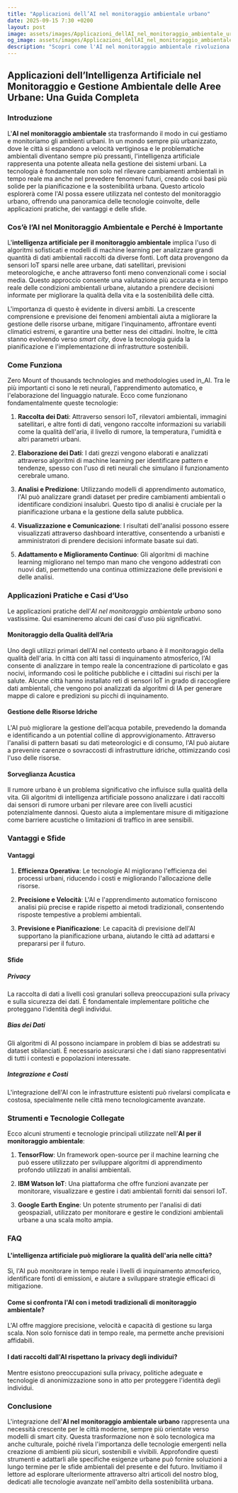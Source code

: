 ```yaml
---
title: "Applicazioni dell’AI nel monitoraggio ambientale urbano"
date: 2025-09-15 7:30 +0200
layout: post
image: assets/images/Applicazioni_dellAI_nel_monitoraggio_ambientale_urbano.jpg
og_image: assets/images/Applicazioni_dellAI_nel_monitoraggio_ambientale_urbano.jpg
description: "Scopri come l'AI nel monitoraggio ambientale rivoluziona le smart city, esplorando esempi pratici e sensori IoT per un ambiente urbano migliore."
---
```


## Applicazioni dell’Intelligenza Artificiale nel Monitoraggio e Gestione Ambientale delle Aree Urbane: Una Guida Completa

### Introduzione

L'**AI nel monitoraggio ambientale** sta trasformando il modo in cui gestiamo e monitoriamo gli ambienti urbani. In un mondo sempre più urbanizzato, dove le città si espandono a velocità vertiginosa e le problematiche ambientali diventano sempre più pressanti, l'intelligenza artificiale rappresenta una potente alleata nella gestione dei sistemi urbani. La tecnologia è fondamentale non solo nel rilevare cambiamenti ambientali in tempo reale ma anche nel prevedere fenomeni futuri, creando così basi più solide per la pianificazione e la sostenibilità urbana. Questo articolo esplorerà come l'AI possa essere utilizzata nel contesto del monitoraggio urbano, offrendo una panoramica delle tecnologie coinvolte, delle applicazioni pratiche, dei vantaggi e delle sfide.

### Cos’è l’AI nel Monitoraggio Ambientale e Perché è Importante

L'**intelligenza artificiale per il monitoraggio ambientale** implica l'uso di algoritmi sofisticati e modelli di machine learning per analizzare grandi quantità di dati ambientali raccolti da diverse fonti. Loft data provengono da sensori IoT sparsi nelle aree urbane, dati satellitari, previsioni meteorologiche, e anche attraverso fonti meno convenzionali come i social media. Questo approccio consente una valutazione più accurata e in tempo reale delle condizioni ambientali urbane, aiutando a prendere decisioni informate per migliorare la qualità della vita e la sostenibilità delle città.

L'importanza di questo è evidente in diversi ambiti. La crescente comprensione e previsione dei fenomeni ambientali aiuta a migliorare la gestione delle risorse urbane, mitigare l'inquinamento, affrontare eventi climatici estremi, e garantire una better ness dei cittadini. Inoltre, le città stanno evolvendo verso *smart city*, dove la tecnologia guida la pianificazione e l'implementazione di infrastrutture sostenibili.

### Come Funziona

Zero Mount of thousands technologies and methodologies used in_AI. Tra le più importanti ci sono le reti neurali, l'apprendimento automatico, e l'elaborazione del linguaggio naturale. Ecco come funzionano fondamentalmente queste tecnologie:

1. **Raccolta dei Dati**: Attraverso sensori IoT, rilevatori ambientali, immagini satellitari, e altre fonti di dati, vengono raccolte informazioni su variabili come la qualità dell'aria, il livello di rumore, la temperatura, l'umidità e altri parametri urbani.

2. **Elaborazione dei Dati**: I dati grezzi vengono elaborati e analizzati attraverso algoritmi di machine learning per identificare pattern e tendenze, spesso con l'uso di reti neurali che simulano il funzionamento cerebrale umano.

3. **Analisi e Predizione**: Utilizzando modelli di apprendimento automatico, l'AI può analizzare grandi dataset per predire cambiamenti ambientali o identificare condizioni insalubri. Questo tipo di analisi è cruciale per la pianificazione urbana e la gestione della salute pubblica.

4. **Visualizzazione e Comunicazione**: I risultati dell'analisi possono essere visualizzati attraverso dashboard interattive, consentendo a urbanisti e amministratori di prendere decisioni informate basate sui dati.

5. **Adattamento e Miglioramento Continuo**: Gli algoritmi di machine learning migliorano nel tempo man mano che vengono addestrati con nuovi dati, permettendo una continua ottimizzazione delle previsioni e delle analisi.

### Applicazioni Pratiche e Casi d’Uso

Le applicazioni pratiche dell'*AI nel monitoraggio ambientale urbano* sono vastissime. Qui esamineremo alcuni dei casi d'uso più significativi.

#### Monitoraggio della Qualità dell’Aria

Uno degli utilizzi primari dell'AI nel contesto urbano è il monitoraggio della qualità dell'aria. In città con alti tassi di inquinamento atmosferico, l'AI consente di analizzare in tempo reale la concentrazione di particolato e gas nocivi, informando così le politiche pubbliche e i cittadini sui rischi per la salute. Alcune città hanno installato reti di sensori IoT in grado di raccogliere dati ambientali, che vengono poi analizzati da algoritmi di IA per generare mappe di calore e predizioni su picchi di inquinamento.

#### Gestione delle Risorse Idriche

L'AI può migliorare la gestione dell’acqua potabile, prevedendo la domanda e identificando a un potential colline di approvvigionamento. Attraverso l'analisi di pattern basati su dati meteorologici e di consumo, l'AI può aiutare a prevenire carenze o sovraccosti di infrastrutture idriche, ottimizzando così l'uso delle risorse.

#### Sorveglianza Acustica

Il rumore urbano è un problema significativo che influisce sulla qualità della vita. Gli algoritmi di intelligenza artificiale possono analizzare i dati raccolti dai sensori di rumore urbani per rilevare aree con livelli acustici potenzialmente dannosi. Questo aiuta a implementare misure di mitigazione come barriere acustiche o limitazioni di traffico in aree sensibili.

### Vantaggi e Sfide

#### Vantaggi

1. **Efficienza Operativa**: Le tecnologie AI migliorano l'efficienza dei processi urbani, riducendo i costi e migliorando l'allocazione delle risorse.

2. **Precisione e Velocità**: L'AI e l'apprendimento automatico forniscono analisi più precise e rapide rispetto ai metodi tradizionali, consentendo risposte tempestive a problemi ambientali.

3. **Previsione e Pianificazione**: Le capacità di previsione dell'AI supportano la pianificazione urbana, aiutando le città ad adattarsi e prepararsi per il futuro.

#### Sfide

##### Privacy

La raccolta di dati a livelli così granulari solleva preoccupazioni sulla privacy e sulla sicurezza dei dati. È fondamentale implementare politiche che proteggano l'identità degli individui.

##### Bias dei Dati

Gli algoritmi di AI possono inciampare in problem di bias se addestrati su dataset sbilanciati. È necessario assicurarsi che i dati siano rappresentativi di tutti i contesti e popolazioni interessate.

##### Integrazione e Costi

L'integrazione dell'AI con le infrastrutture esistenti può rivelarsi complicata e costosa, specialmente nelle città meno tecnologicamente avanzate.

### Strumenti e Tecnologie Collegate

Ecco alcuni strumenti e tecnologie principali utilizzate nell'**AI per il monitoraggio ambientale**:

1. **TensorFlow**: Un framework open-source per il machine learning che può essere utilizzato per sviluppare algoritmi di apprendimento profondo utilizzati in analisi ambientali.

2. **IBM Watson IoT**: Una piattaforma che offre funzioni avanzate per monitorare, visualizzare e gestire i dati ambientali forniti dai sensori IoT.

3. **Google Earth Engine**: Un potente strumento per l'analisi di dati geospaziali, utilizzato per monitorare e gestire le condizioni ambientali urbane a una scala molto ampia.

### FAQ

#### L'intelligenza artificiale può migliorare la qualità dell'aria nelle città?

Sì, l'AI può monitorare in tempo reale i livelli di inquinamento atmosferico, identificare fonti di emissioni, e aiutare a sviluppare strategie efficaci di mitigazione.

#### Come si confronta l'AI con i metodi tradizionali di monitoraggio ambientale?

L'AI offre maggiore precisione, velocità e capacità di gestione su larga scala. Non solo fornisce dati in tempo reale, ma permette anche previsioni affidabili.

#### I dati raccolti dall'AI rispettano la privacy degli individui?

Mentre esistono preoccupazioni sulla privacy, politiche adeguate e tecnologie di anonimizzazione sono in atto per proteggere l'identità degli individui.

### Conclusione

L'integrazione dell'**AI nel monitoraggio ambientale urbano** rappresenta una necessità crescente per le città moderne, sempre più orientate verso modelli di smart city. Questa trasformazione non è solo tecnologica ma anche culturale, poiché rivela l'importanza delle tecnologie emergenti nella creazione di ambienti più sicuri, sostenibili e vivibili. Approfondire questi strumenti e adattarli alle specifiche esigenze urbane può fornire soluzioni a lungo termine per le sfide ambientali del presente e del futuro. Invitiamo il lettore ad esplorare ulteriormente attraverso altri articoli del nostro blog, dedicati alle tecnologie avanzate nell'ambito della sostenibilità urbana.